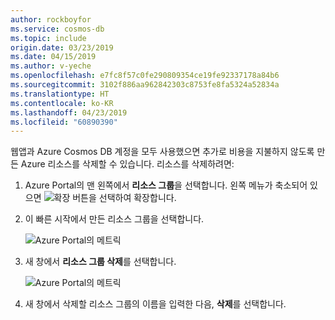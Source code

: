 ```yaml
---
author: rockboyfor
ms.service: cosmos-db
ms.topic: include
origin.date: 03/23/2019
ms.date: 04/15/2019
ms.author: v-yeche
ms.openlocfilehash: e7fc8f57c0fe290809354ce19fe92337178a84b6
ms.sourcegitcommit: 3102f886aa962842303c8753fe8fa5324a52834a
ms.translationtype: HT
ms.contentlocale: ko-KR
ms.lasthandoff: 04/23/2019
ms.locfileid: "60890390"
---
```

웹앱과 Azure Cosmos DB 계정을 모두 사용했으면 추가로 비용을 지불하지 않도록 만든 Azure 리소스를 삭제할 수 있습니다. 리소스를 삭제하려면:

1. Azure Portal의 맨 왼쪽에서 **리소스 그룹**을 선택합니다. 왼쪽 메뉴가 축소되어 있으면 ![확장 버튼](./media/cosmos-db-delete-resource-group/expand.png)을 선택하여 확장합니다.

2. 이 빠른 시작에서 만든 리소스 그룹을 선택합니다.  

    ![Azure Portal의 메트릭](./media/cosmos-db-delete-resource-group/delete-resources-select.png)

2. 새 창에서 **리소스 그룹 삭제**를 선택합니다.

    ![Azure Portal의 메트릭](./media/cosmos-db-delete-resource-group/delete-resources.png)   

3. 새 창에서 삭제할 리소스 그룹의 이름을 입력한 다음, **삭제**를 선택합니다.